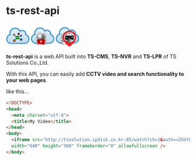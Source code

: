 ts-rest-api
======

![Alt TS-CMS](img/tscms.png) ![Alt TS-NVR](img/tsnvr.png) ![Alt TS-LPR](img/tslpr.png)

**ts-rest-api** is a web API built into **TS-CMS**, **TS-NVR** and **TS-LPR** of TS Solutions Co.,Ltd.

With this API, you can easily add **CCTV video and search functionality to your web pages**.

like this...
```html
<!DOCTYPE>
<head>
  <meta charset="utf-8">
  <title>My Video</title>
</head>
<body>
  <iframe src="http://tssolution.ipdisk.co.kr:85/watch?ch=1&auth==ZGVtbzohMTIzNHF3ZXI=" 
  width="640" height="360" frameborder="0" allowfullscreen />
</body>
```

